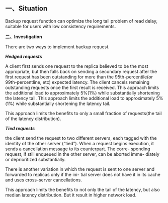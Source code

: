 ****一、Situation****
--------

Backup request function can optimize the long tail problem of read delay, suitable for users with low consistency requirements.

****二、Investigation****

There are two ways to implement backup request.

*****Hedged requests*****

A client first sends one request to the replica believed to be the most appropriate, but then falls back on sending a secondary request after the first request has been outstanding for more than the 95th-percentile(or 99th-percentline, etc) expected latency. The client cancels remaining outstanding requests once the first result is received. This approach limits the additional load to approximately 5%(1%) while substantially shortening the latency tail. This approach limits the additional load to approximately 5%(1%) while substantially shortening the latency tail.

This approach limits the benefits to only a small fraction of requests(the tail of the latency distribution).

*****Tied requests*****

the client send the request to two different servers, each tagged with the identity of the other server (“tied”). When a request begins execution, it sends a cancellation message to its counterpart. The corre- sponding request, if still enqueued in the other server, can be aborted imme- diately or deprioritized substantially.

There is another variation in which the request is sent to one server and forwarded to replicas only if the ini- tial server does not have it in its cache and uses cross-server cancellations.

This approach limits the benefits to not only the tail of the latency, but also median latency distribution. But it result in higher network load.
